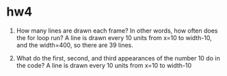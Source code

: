 # hw4
1. How many lines are drawn each frame? In other words, how often does the for loop run?
   A line is drawn every 10 units from x=10 to width-10, and the width=400, so there are 39 lines. 

2. What do the first, second, and third appearances of the number 10 do in the code?
   A line is drawn every 10 units from x=10 to width-10
